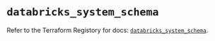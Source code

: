 # `databricks_system_schema`

Refer to the Terraform Registory for docs: [`databricks_system_schema`](https://registry.terraform.io/providers/databricks/databricks/1.29.0/docs/resources/system_schema).
